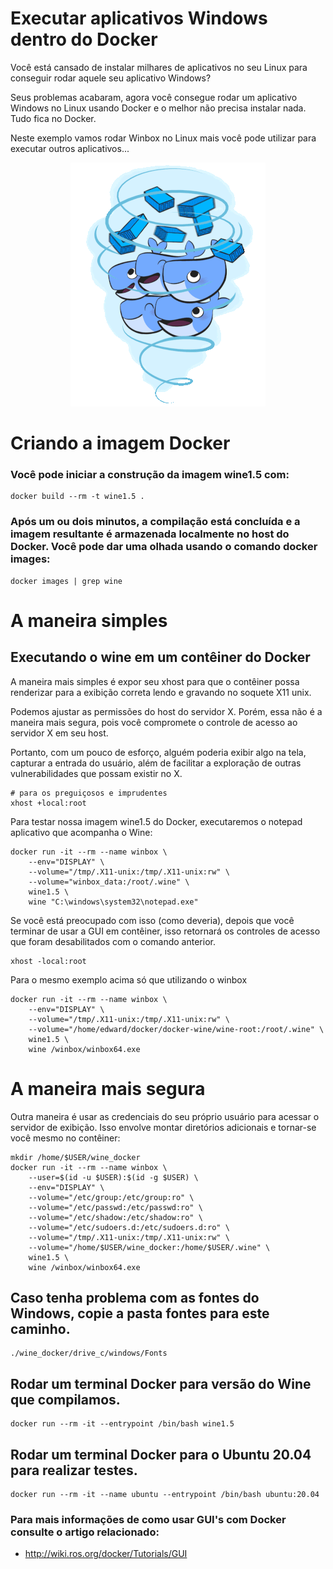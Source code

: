 # Executar aplicativos Windows dentro do Docker

Você está cansado de instalar milhares de aplicativos no seu Linux para conseguir rodar aquele seu aplicativo Windows?

Seus problemas acabaram, agora você consegue rodar um aplicativo Windows no Linux usando Docker e o melhor não precisa instalar nada. Tudo fica no Docker.

Neste exemplo vamos rodar Winbox no Linux mais você pode utilizar para executar outros aplicativos...

<p align="center">
  <img src="doc/docker.gif" />
</p>

# Criando a imagem Docker

###  Você pode iniciar a construção da imagem wine1.5 com:

```shell
docker build --rm -t wine1.5 .
```

###  Após um ou dois minutos, a compilação está concluída e a imagem resultante é armazenada localmente no host do Docker. Você pode dar uma olhada usando o comando docker images:

```shell
docker images | grep wine
```

# A maneira simples

## Executando o wine em um contêiner do Docker

A maneira mais simples é expor seu xhost para que o contêiner possa renderizar para a exibição correta lendo e gravando no soquete X11 unix.

Podemos ajustar as permissões do host do servidor X. Porém, essa não é a maneira mais segura, pois você compromete o controle de acesso ao servidor X em seu host. 

Portanto, com um pouco de esforço, alguém poderia exibir algo na tela, capturar a entrada do usuário, além de facilitar a exploração de outras vulnerabilidades que possam existir no X.

```shell
# para os preguiçosos e imprudentes
xhost +local:root
```

Para testar nossa imagem wine1.5 do Docker, executaremos o notepad aplicativo que acompanha o Wine:

```shell
docker run -it --rm --name winbox \
    --env="DISPLAY" \
    --volume="/tmp/.X11-unix:/tmp/.X11-unix:rw" \
    --volume="winbox_data:/root/.wine" \
    wine1.5 \
    wine "C:\windows\system32\notepad.exe"
```

Se você está preocupado com isso (como deveria), depois que você terminar de usar a GUI em contêiner, isso retornará os controles de acesso que foram desabilitados com o comando anterior.

```shell
xhost -local:root
```

Para o mesmo exemplo acima só que utilizando o winbox

```shell
docker run -it --rm --name winbox \
    --env="DISPLAY" \
    --volume="/tmp/.X11-unix:/tmp/.X11-unix:rw" \
    --volume="/home/edward/docker/docker-wine/wine-root:/root/.wine" \
    wine1.5 \
    wine /winbox/winbox64.exe
```

# A maneira mais segura

Outra maneira é usar as credenciais do seu próprio usuário para acessar o servidor de exibição. Isso envolve montar diretórios adicionais e tornar-se você mesmo no contêiner:

```shell
mkdir /home/$USER/wine_docker
docker run -it --rm --name winbox \
    --user=$(id -u $USER):$(id -g $USER) \
    --env="DISPLAY" \
    --volume="/etc/group:/etc/group:ro" \
    --volume="/etc/passwd:/etc/passwd:ro" \
    --volume="/etc/shadow:/etc/shadow:ro" \
    --volume="/etc/sudoers.d:/etc/sudoers.d:ro" \
    --volume="/tmp/.X11-unix:/tmp/.X11-unix:rw" \
    --volume="/home/$USER/wine_docker:/home/$USER/.wine" \
    wine1.5 \
    wine /winbox/winbox64.exe
```

## Caso tenha problema com as fontes do Windows, copie a pasta fontes para este caminho.

```
./wine_docker/drive_c/windows/Fonts
```

## Rodar um terminal Docker para versão do Wine que compilamos.

```shell
docker run --rm -it --entrypoint /bin/bash wine1.5
```

## Rodar um terminal Docker para o Ubuntu 20.04 para realizar testes.


```shell
docker run --rm -it --name ubuntu --entrypoint /bin/bash ubuntu:20.04
```

### Para mais informações de como usar GUI's com Docker consulte o artigo relacionado:

- http://wiki.ros.org/docker/Tutorials/GUI
